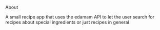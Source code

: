 About

A small recipe app that uses the edamam API to let the user search for recipes about special ingredients or just recipes in general 
